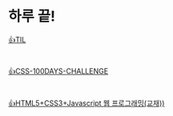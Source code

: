 # 하루 끝!
[👍TIL](https://github.com/trick-dotcom/TIL/tree/main/TIL(TEXT))
#
[👍CSS-100DAYS-CHALLENGE](https://github.com/trick-dotcom/TIL/tree/main/CSS%20100DAYS%20CHALLENGE)
#
[👍HTML5+CSS3+Javascript 웹 프로그래밍(교재))](https://github.com/trick-dotcom/TIL/tree/main/CLASS-OFFLINE)